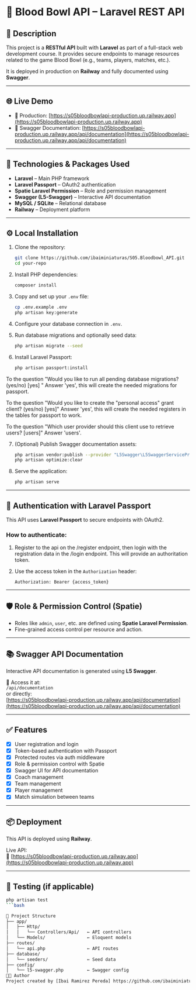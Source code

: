 # 🧠 Blood Bowl API – Laravel REST API

## 📌 Description

This project is a **RESTful API** built with **Laravel** as part of a full-stack web development course. It provides secure endpoints to manage resources related to the game Blood Bowl (e.g., teams, players, matches, etc.).

It is deployed in production on **Railway** and fully documented using **Swagger**.

---

## 🌐 Live Demo

- 🔗 Production: [https://s05bloodbowlapi-production.up.railway.app](https://s05bloodbowlapi-production.up.railway.app)  
- 🔗 Swagger Documentation: [https://s05bloodbowlapi-production.up.railway.app/api/documentation](https://s05bloodbowlapi-production.up.railway.app/api/documentation)

---

## 🚀 Technologies & Packages Used

- **Laravel** – Main PHP framework
- **Laravel Passport** – OAuth2 authentication
- **Spatie Laravel Permission** – Role and permission management
- **Swagger (L5-Swagger)** – Interactive API documentation
- **MySQL / SQLite** – Relational database
- **Railway** – Deployment platform

---

## ⚙️ Local Installation

1. Clone the repository:

    ```bash
    git clone https://github.com/ibaiminiaturas/S05.Bloodbowl_API.git
    cd your-repo
    ```

2. Install PHP dependencies:

    ```bash
    composer install
    ```

3. Copy and set up your `.env` file:

    ```bash
    cp .env.example .env
    php artisan key:generate
    ```

4. Configure your database connection in `.env`.

5. Run database migrations and optionally seed data:

    ```bash
    php artisan migrate --seed
    ```

6. Install Laravel Passport:

    ```bash
    php artisan passport:install
    ```
To the question "Would you like to run all pending database migrations? (yes/no) [yes] "
Answer 'yes', this will create the needed migrations for passport.

To the question "Would you like to create the "personal access" grant client? (yes/no) [yes]"
Answer 'yes', this will create the needed registers in the tables for passport to work.

To the question "Which user provider should this client use to retrieve users? [users]"
Answer 'users'. 

7. (Optional) Publish Swagger documentation assets:

    ```bash
    php artisan vendor:publish --provider "L5Swagger\L5SwaggerServiceProvider"
    php artisan optimize:clear
    ```

8. Serve the application:

    ```bash
    php artisan serve
    ```

---

## 🔐 Authentication with Laravel Passport

This API uses **Laravel Passport** to secure endpoints with OAuth2.

### How to authenticate:

1. Register to the api on the /register endpoint, then login with the registration data in the /login endpoint. This will provide an authoritation token.
2. Use the access token in the `Authorization` header:

    ```
    Authorization: Bearer {access_token}
    ```

---

## 🛡️ Role & Permission Control (Spatie)

- Roles like `admin`, `user`, etc. are defined using **Spatie Laravel Permission**.
- Fine-grained access control per resource and action.

---

## 📚 Swagger API Documentation

Interactive API documentation is generated using **L5 Swagger**.

🧭 Access it at:  
`/api/documentation`  
or directly:  
[https://s05bloodbowlapi-production.up.railway.app/api/documentation](https://s05bloodbowlapi-production.up.railway.app/api/documentation)

---

## ✅ Features

- [x] User registration and login
- [x] Token-based authentication with Passport
- [x] Protected routes via auth middleware
- [x] Role & permission control with Spatie
- [x] Swagger UI for API documentation
- [x] Coach management
- [x] Team management
- [x] Player management
- [x] Match simulation between teams

---

## 📦 Deployment

This API is deployed using **Railway**.

Live API:  
🔗 [https://s05bloodbowlapi-production.up.railway.app](https://s05bloodbowlapi-production.up.railway.app)

---

## 🧪 Testing (if applicable)

```bash
php artisan test
```bash

📁 Project Structure
├── app/
│   ├── Http/
│   │   └── Controllers/Api/   ← API controllers
│   └── Models/                ← Eloquent models
├── routes/
│   └── api.php                ← API routes
├── database/
│   └── seeders/               ← Seed data
├── config/
│   └── l5-swagger.php         ← Swagger config
👨‍🏫 Author
Project created by [Ibai Ramirez Pereda] https://github.com/ibaiminiaturas
